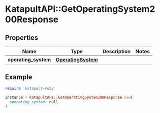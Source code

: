 # KatapultAPI::GetOperatingSystem200Response

## Properties

| Name | Type | Description | Notes |
| ---- | ---- | ----------- | ----- |
| **operating_system** | [**OperatingSystem**](OperatingSystem.md) |  |  |

## Example

```ruby
require 'katapult-ruby'

instance = KatapultAPI::GetOperatingSystem200Response.new(
  operating_system: null
)
```

